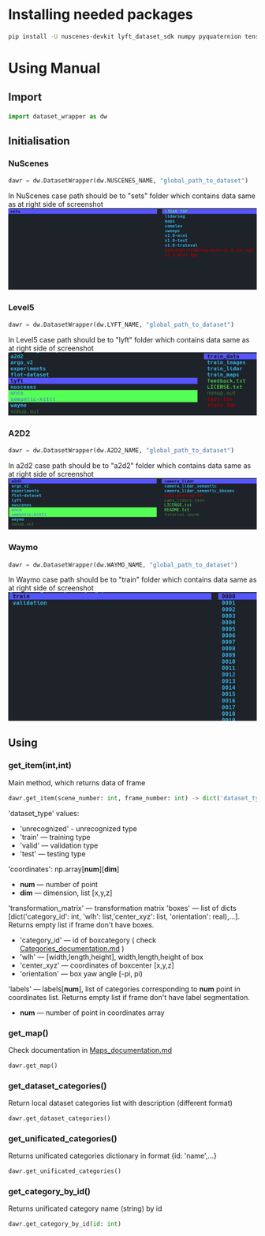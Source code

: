 # Installing needed packages

```bash
pip install -U nuscenes-devkit lyft_dataset_sdk numpy pyquaternion tensorflow==2.6.0 waymo-open-dataset-tf-2-6-0 keras==2.6.0
```

# Using Manual

## Import
```python
import dataset_wrapper as dw
```
## Initialisation
### NuScenes

```python
dawr = dw.DatasetWrapper(dw.NUSCENES_NAME, "global_path_to_dataset")
```
In NuScenes case path should be to "sets" folder which contains data same as at right side of screenshot  
![NuScenes screenshot](./images/nuscenes.png "Title")

### Level5
```python
dawr = dw.DatasetWrapper(dw.LYFT_NAME, "global_path_to_dataset")
```
In Level5 case path should be to "lyft" folder which contains data same as at right side of screenshot  
![lyft screenshot](./images/lyft.png "Title")

### A2D2
```python
dawr = dw.DatasetWrapper(dw.A2D2_NAME, "global_path_to_dataset")
```
In a2d2 case path should be to "a2d2" folder which contains data same as at right side of screenshot  
![a2d2 screenshot](./images/a2d2.png "Title")

### Waymo

```python
dawr = dw.DatasetWrapper(dw.WAYMO_NAME, "global_path_to_dataset")
```
In Waymo case path should be to "train" folder which contains data same as at right side of screenshot  
![Waymo screenshot](./images/waymo.png "Title")

## Using
### get_item(int,int)
Main method, which returns data of frame
```python
dawr.get_item(scene_number: int, frame_number: int) -> dict('dataset_type': str, 'coordinates': np.array,'transformation_matrix': np.array,'boxes': list, 'labels' : list)
```
'dataset_type' values: 
* 'unrecognized' - unrecognized type
* 'train' — training type
* 'valid' — validation type
* 'test' — testing type

'coordinates': np.array[**num**][**dim**]
* **num** — number of point 
* **dim** — dimension, list [x,y,z]

'transformation_matrix' — transformation matrix
'boxes' — list of dicts [dict('category_id': int, 'wlh': list,'center_xyz': list, 'orientation': real),...]. Returns empty list if frame don't have boxes.
 * 'category_id' — id of boxcategory ( check [Categories_documentation.md](Categories_documentation.md) )
 * 'wlh' — [width,length,height], width,length,height of box
 * 'center_xyz' — coordinates of boxcenter [x,y,z]
 * 'orientation' — box yaw angle [-pi, pi)

'labels' — labels[**num**], list of categories corresponding to **num** point in coordinates list. Returns empty list if frame don't have label segmentation.
* **num** — number of point in coordinates array

### get_map()
Check documentation in [Maps_documentation.md](Maps_documentation.md)
```python
dawr.get_map()
```

### get_dataset_categories()
Return local dataset categories list with description (different format) 
```python
dawr.get_dataset_categories()
```
### get_unificated_categories()
Returns unificated categories dictionary in format {id: 'name',...}
```python
dawr.get_unificated_categories()
```

### get_category_by_id()
Returns unificated category name (string) by id 
```python
dawr.get_category_by_id(id: int)
```

